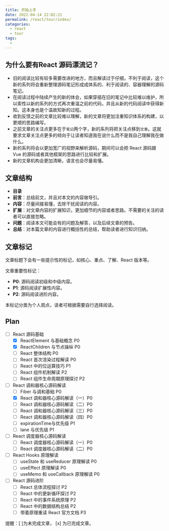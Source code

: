 ```yaml
---
title: 开始上手
date: 2022-04-14 22:02:21
permalink: /react/tour/index/
categories:
  - react
  - tour
tags:
  - 
---
```


## 为什么要有React 源码漂流记？

- 旧的阅读比较有较多需要改进的地方，而且解读过于仔细，不利于阅读，这个新的系列将会重新整理源码笔记形成成体系的、利于阅读的、容器理解的源码笔记。
- 在阅读过程中陆续产生的新的体会，如果穿插在旧的笔记中比较难以维护，所以索性以新的系列的方式再次重温之前的代码，并且从新的代码阅读中获得新知。这本身也是个温故知新的过程。
- 收到反馈之前的文章比较难以理解，新的文章将更加注重知识体系的构建，以更顺的思路编写。
- 之前文章的关注点更多在于`笔记`两个字，新的系列将把关注点移到`文章`。这就要求文章关注点更多的倾向于让读者知道我在说什么而不是我自己理解我在做什么。
- 新的系列将会以更加宽广的视野来解析源码，期间可以会把 React 源码跟 Vue 的源码或者其他框架的思路进行比较和扩展。
- 新的文章机构会更加清晰，语言也会尽量易懂。

## 文章结构

- **目录**
- **前言**：总结前文，并且对本文的内容做导引。
- **内容**：尽量间接易懂，去除干扰阅读的内容。
- **扩展**：对文章内容的扩展知识，更加细节的内容或者思路。不需要的关注的读者可以直接忽略。
- **问题**：阅读本文可能会有的问题及解答，以及后续文章的预告。
- **总结**：对本篇文章的内容进行概括性的总结，帮助读者进行知识归纳。

## 文章标记

文章标题下会有一些提示性的标记，如核心、重点、了解、React 版本等。

文章重要性标记：

- **P0**: 源码阅读初级和中级内容。
- **P1**: 源码阅读扩展性内容。
- **P2**: 源码阅读进阶内容。

本标记分类为个人观点，读者可根据需要自行选择阅读。

## Plan

- [ ] React 源码基础
  - [x] ReactElement 与基础概念 P0
  - [x] ReactChildren 与节点操纵 P0
  - [ ] React 整体结构 P0
  - [ ] React 首次渲染过程解读 P0
  - [ ] React 中的位运算技巧 P1
  - [ ] React 组件机制解读 P2
  - [ ] React 组件生命周期原理探讨 P2
- [ ] React 调和器核心源码解读
  - [ ] Fiber 与调和基础 P0
  - [x] React 调和器核心源码解读（一）P0
  - [ ] React 调和器核心源码解读（二）P0
  - [ ] React 调和器核心源码解读（三）P0
  - [ ] React 调和器核心源码解读（四）P0
  - [ ] expirationTime与优先级 P1
  - [ ] lane 与优先级 P1
- [ ] React 调度器核心源码解读
  - [ ] React 调度器核心源码解读（一）P0
  - [ ] React 调度器核心源码解读（二）P0
- [ ] React Hooks 原理解读
  - [ ] useState 和 useReducer 原理解读 P0
  - [ ] useEffect 原理解读 P0
  - [ ] useMemo 和 useCallback 原理解读 P0
- [ ] React 源码进阶
  - [ ] React 总体流程探讨 P2
  - [ ] React 中的更新循环探讨 P2
  - [ ] React 中的事件系统原理 P2
  - [ ] React 中的数据结构总结 P2
  - [ ] 带着原理重读 React 官方文档 P3

提醒：[ ]为未完成文章， [x] 为已完成文章。
